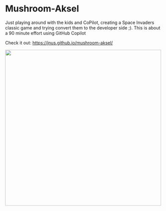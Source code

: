 # Mushroom-Aksel

Just playing around with the kids and CoPilot, creating a Space Invaders classic game and trying convert them to the developer side ;). This is about a 90 minute effort using GitHub Copilot

Check it out: https://jnus.github.io/mushroom-aksel/


<img src="https://github.com/jnus/mushroom-aksel/assets/2075403/70b7b08b-ca53-44df-b1bf-26e02645a211" width="500">

